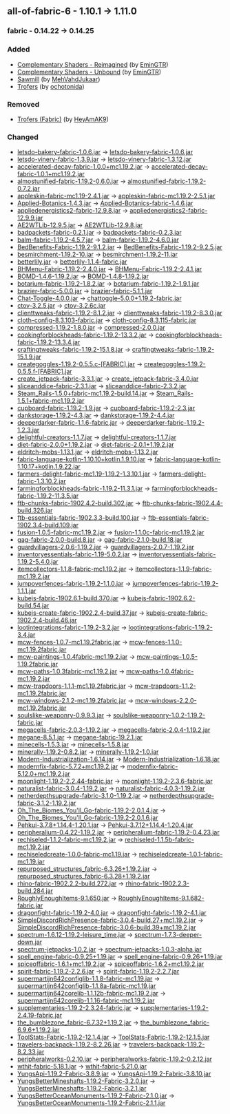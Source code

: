 ## all-of-fabric-6 - 1.10.1 -> 1.11.0

### fabric - 0.14.22 -> 0.14.25

### Added

  * [Complementary Shaders - Reimagined](https://www.curseforge.com/minecraft/shaders/complementary-reimagined) (by [EminGTR](https://www.curseforge.com/members/EminGTR/projects))
  * [Complementary Shaders - Unbound](https://www.curseforge.com/minecraft/shaders/complementary-unbound) (by [EminGTR](https://www.curseforge.com/members/EminGTR/projects))
  * [Sawmill](https://www.curseforge.com/minecraft/mc-mods/sawmill) (by [MehVahdJukaar](https://www.curseforge.com/members/MehVahdJukaar/projects))
  * [Trofers](https://www.curseforge.com/minecraft/mc-mods/trofers) (by [ochotonida](https://www.curseforge.com/members/ochotonida/projects))

### Removed

  * [Trofers (Fabric)](https://www.curseforge.com/minecraft/mc-mods/trofers-fabric) (by [HeyAmAK9](https://www.curseforge.com/members/HeyAmAK9/projects))

### Changed

  * [letsdo-bakery-fabric-1.0.6.jar](https://www.curseforge.com/minecraft/mc-mods/lets-do-bakery/files/4680975) -> [letsdo-bakery-fabric-1.0.6.jar](https://www.curseforge.com/minecraft/mc-mods/lets-do-bakery/files/4780908)
  * [letsdo-vinery-fabric-1.3.9.jar](https://www.curseforge.com/minecraft/mc-mods/vinery/files/4692338) -> [letsdo-vinery-fabric-1.3.12.jar](https://www.curseforge.com/minecraft/mc-mods/vinery/files/4828490)
  * [accelerated-decay-fabric-1.0.0+mc1.19.2.jar](https://www.curseforge.com/minecraft/mc-mods/accelerated-decay/files/4139408) -> [accelerated-decay-fabric-1.0.1+mc1.19.2.jar](https://www.curseforge.com/minecraft/mc-mods/accelerated-decay/files/4863328)
  * [almostunified-fabric-1.19.2-0.6.0.jar](https://www.curseforge.com/minecraft/mc-mods/almost-unified/files/4693092) -> [almostunified-fabric-1.19.2-0.7.2.jar](https://www.curseforge.com/minecraft/mc-mods/almost-unified/files/4886618)
  * [appleskin-fabric-mc1.19-2.4.1.jar](https://www.curseforge.com/minecraft/mc-mods/appleskin/files/3927567) -> [appleskin-fabric-mc1.19.2-2.5.1.jar](https://www.curseforge.com/minecraft/mc-mods/appleskin/files/4953883)
  * [Applied-Botanics-1.4.3.jar](https://www.curseforge.com/minecraft/mc-mods/applied-botanics-addon/files/4504519) -> [Applied-Botanics-fabric-1.4.6.jar](https://www.curseforge.com/minecraft/mc-mods/applied-botanics-addon/files/4856394)
  * [appliedenergistics2-fabric-12.9.8.jar](https://www.curseforge.com/minecraft/mc-mods/applied-energistics-2/files/4733125) -> [appliedenergistics2-fabric-12.9.9.jar](https://www.curseforge.com/minecraft/mc-mods/applied-energistics-2/files/5014666)
  * [AE2WTLib-12.9.5.jar](https://www.curseforge.com/minecraft/mc-mods/applied-energistics-2-wireless-terminals/files/4570564) -> [AE2WTLib-12.9.8.jar](https://www.curseforge.com/minecraft/mc-mods/applied-energistics-2-wireless-terminals/files/4854629)
  * [badpackets-fabric-0.2.1.jar](https://www.curseforge.com/minecraft/mc-mods/badpackets/files/4073853) -> [badpackets-fabric-0.2.3.jar](https://www.curseforge.com/minecraft/mc-mods/badpackets/files/4784363)
  * [balm-fabric-1.19.2-4.5.7.jar](https://www.curseforge.com/minecraft/mc-mods/balm-fabric/files/4442592) -> [balm-fabric-1.19.2-4.6.0.jar](https://www.curseforge.com/minecraft/mc-mods/balm-fabric/files/4751733)
  * [BedBenefits-Fabric-1.19.2-9.1.2.jar](https://www.curseforge.com/minecraft/mc-mods/bed-benefits/files/3943017) -> [BedBenefits-Fabric-1.19.2-9.2.5.jar](https://www.curseforge.com/minecraft/mc-mods/bed-benefits/files/4744860)
  * [besmirchment-1.19.2-10.jar](https://www.curseforge.com/minecraft/mc-mods/besmirchment-2/files/4529881) -> [besmirchment-1.19.2-11.jar](https://www.curseforge.com/minecraft/mc-mods/besmirchment-2/files/4744022)
  * [betterlily.jar](https://www.curseforge.com/minecraft/mc-mods/better-lily-pads/files/3989666) -> [betterlily-1.1.4-fabric.jar](https://www.curseforge.com/minecraft/mc-mods/better-lily-pads/files/4728536)
  * [BHMenu-Fabric-1.19.2-2.4.0.jar](https://www.curseforge.com/minecraft/mc-mods/bisecthosting-server-integration-menu-fabric/files/4628870) -> [BHMenu-Fabric-1.19.2-2.4.1.jar](https://www.curseforge.com/minecraft/mc-mods/bisecthosting-server-integration-menu-fabric/files/4743113)
  * [BOMD-1.4.6-1.19.2.jar](https://www.curseforge.com/minecraft/mc-mods/bosses-of-mass-destruction/files/4175430) -> [BOMD-1.4.8-1.19.2.jar](https://www.curseforge.com/minecraft/mc-mods/bosses-of-mass-destruction/files/5026844)
  * [botarium-fabric-1.19.2-1.8.2.jar](https://www.curseforge.com/minecraft/mc-mods/botarium/files/4306550) -> [botarium-fabric-1.19.2-1.9.1.jar](https://www.curseforge.com/minecraft/mc-mods/botarium/files/5050541)
  * [brazier-fabric-5.0.0.jar](https://www.curseforge.com/minecraft/mc-mods/brazier/files/3922677) -> [brazier-fabric-5.1.1.jar](https://www.curseforge.com/minecraft/mc-mods/brazier/files/4702289)
  * [Chat-Toggle-4.0.0.jar](https://www.curseforge.com/minecraft/mc-mods/chat-toggle/files/4482183) -> [chattoggle-5.0.0+1.19.2-fabric.jar](https://www.curseforge.com/minecraft/mc-mods/chat-toggle/files/5004470)
  * [ctov-3.2.5.jar](https://www.curseforge.com/minecraft/mc-mods/choicetheorems-overhauled-village/files/4620589) -> [ctov-3.2.6c.jar](https://www.curseforge.com/minecraft/mc-mods/choicetheorems-overhauled-village/files/4793452)
  * [clienttweaks-fabric-1.19.2-8.1.2.jar](https://www.curseforge.com/minecraft/mc-mods/client-tweaks-fabric/files/4510612) -> [clienttweaks-fabric-1.19.2-8.3.0.jar](https://www.curseforge.com/minecraft/mc-mods/client-tweaks-fabric/files/4751802)
  * [cloth-config-8.3.103-fabric.jar](https://www.curseforge.com/minecraft/mc-mods/cloth-config/files/4633414) -> [cloth-config-8.3.115-fabric.jar](https://www.curseforge.com/minecraft/mc-mods/cloth-config/files/4973443)
  * [compressed-1.19.2-1.8.0.jar](https://www.curseforge.com/minecraft/mc-mods/compressed-mod/files/4159520) -> [compressed-2.0.0.jar](https://www.curseforge.com/minecraft/mc-mods/compressed-mod/files/4994709)
  * [cookingforblockheads-fabric-1.19.2-13.3.2.jar](https://www.curseforge.com/minecraft/mc-mods/cooking-for-blockheads-fabric/files/4513821) -> [cookingforblockheads-fabric-1.19.2-13.3.4.jar](https://www.curseforge.com/minecraft/mc-mods/cooking-for-blockheads-fabric/files/4942606)
  * [craftingtweaks-fabric-1.19.2-15.1.8.jar](https://www.curseforge.com/minecraft/mc-mods/crafting-tweaks-fabric/files/4669916) -> [craftingtweaks-fabric-1.19.2-15.1.9.jar](https://www.curseforge.com/minecraft/mc-mods/crafting-tweaks-fabric/files/4939200)
  * [creategoggles-1.19.2-0.5.5.c-[FABRIC].jar](https://www.curseforge.com/minecraft/mc-mods/create-goggles/files/4658371) -> [creategoggles-1.19.2-0.5.5.f-[FABRIC].jar](https://www.curseforge.com/minecraft/mc-mods/create-goggles/files/5062835)
  * [create_jetpack-fabric-3.3.1.jar](https://www.curseforge.com/minecraft/mc-mods/create-jetpack/files/4729272) -> [create_jetpack-fabric-3.4.0.jar](https://www.curseforge.com/minecraft/mc-mods/create-jetpack/files/4957750)
  * [sliceanddice-fabric-2.3.1.jar](https://www.curseforge.com/minecraft/mc-mods/slice-and-dice/files/4707964) -> [sliceanddice-fabric-2.3.2.jar](https://www.curseforge.com/minecraft/mc-mods/slice-and-dice/files/4741034)
  * [Steam_Rails-1.5.0+fabric-mc1.19.2-build.14.jar](https://www.curseforge.com/minecraft/mc-mods/create-steam-n-rails/files/4726372) -> [Steam_Rails-1.5.1+fabric-mc1.19.2.jar](https://www.curseforge.com/minecraft/mc-mods/create-steam-n-rails/files/4746990)
  * [cupboard-fabric-1.19.2-1.9.jar](https://www.curseforge.com/minecraft/mc-mods/cupboard/files/4730032) -> [cupboard-fabric-1.19.2-2.3.jar](https://www.curseforge.com/minecraft/mc-mods/cupboard/files/5063787)
  * [dankstorage-1.19.2-4.3.jar](https://www.curseforge.com/minecraft/mc-mods/dank-storage-fabric/files/4077255) -> [dankstorage-1.19.2-4.4.jar](https://www.curseforge.com/minecraft/mc-mods/dank-storage-fabric/files/4839395)
  * [deeperdarker-fabric-1.1.6-fabric.jar](https://www.curseforge.com/minecraft/mc-mods/deeperdarker/files/4166675) -> [deeperdarker-fabric-1.19.2-1.2.3.jar](https://www.curseforge.com/minecraft/mc-mods/deeperdarker/files/4838838)
  * [delightful-creators-1.1.7.jar](https://www.curseforge.com/minecraft/mc-mods/delightful-creators-fabric/files/4703334) -> [delightful-creators-1.1.7.jar](https://www.curseforge.com/minecraft/mc-mods/delightful-creators-fabric/files/4780527)
  * [diet-fabric-2.0.0+1.19.2.jar](https://www.curseforge.com/minecraft/mc-mods/diet/files/4634768) -> [diet-fabric-2.0.1+1.19.2.jar](https://www.curseforge.com/minecraft/mc-mods/diet/files/4813888)
  * [eldritch-mobs-1.13.1.jar](https://www.curseforge.com/minecraft/mc-mods/eldritch-mobs/files/4616721) -> [eldritch-mobs-1.13.2.jar](https://www.curseforge.com/minecraft/mc-mods/eldritch-mobs/files/4755430)
  * [fabric-language-kotlin-1.10.10+kotlin.1.9.10.jar](https://www.curseforge.com/minecraft/mc-mods/fabric-language-kotlin/files/4719981) -> [fabric-language-kotlin-1.10.17+kotlin.1.9.22.jar](https://www.curseforge.com/minecraft/mc-mods/fabric-language-kotlin/files/4975630)
  * [farmers-delight-fabric-mc1.19-1.19.2-1.3.10.1.jar](https://www.curseforge.com/minecraft/mc-mods/farmers-delight-fabric/files/4712861) -> [farmers-delight-fabric-1.3.10.2.jar](https://www.curseforge.com/minecraft/mc-mods/farmers-delight-fabric/files/4939667)
  * [farmingforblockheads-fabric-1.19.2-11.3.1.jar](https://www.curseforge.com/minecraft/mc-mods/farming-for-blockheads-fabric/files/4635032) -> [farmingforblockheads-fabric-1.19.2-11.3.5.jar](https://www.curseforge.com/minecraft/mc-mods/farming-for-blockheads-fabric/files/4749431)
  * [ftb-chunks-fabric-1902.4.2-build.302.jar](https://www.curseforge.com/minecraft/mc-mods/ftb-chunks-fabric/files/4727832) -> [ftb-chunks-fabric-1902.4.4-build.326.jar](https://www.curseforge.com/minecraft/mc-mods/ftb-chunks-fabric/files/5001265)
  * [ftb-essentials-fabric-1902.3.3-build.100.jar](https://www.curseforge.com/minecraft/mc-mods/ftb-essentials-forge/files/4610351) -> [ftb-essentials-fabric-1902.3.4-build.109.jar](https://www.curseforge.com/minecraft/mc-mods/ftb-essentials-forge/files/4778939)
  * [fusion-1.0.5-fabric-mc1.19.2.jar](https://www.curseforge.com/minecraft/mc-mods/fusion-connected-textures/files/4670865) -> [fusion-1.1.0c-fabric-mc1.19.2.jar](https://www.curseforge.com/minecraft/mc-mods/fusion-connected-textures/files/4880339)
  * [gag-fabric-2.0.0-build.8.jar](https://www.curseforge.com/minecraft/mc-mods/gag/files/4470917) -> [gag-fabric-2.1.0-build.18.jar](https://www.curseforge.com/minecraft/mc-mods/gag/files/5064947)
  * [guardvillagers-2.0.6-1.19.2.jar](https://www.curseforge.com/minecraft/mc-mods/guard-villagers-fabric/files/4683192) -> [guardvillagers-2.0.7-1.19.2.jar](https://www.curseforge.com/minecraft/mc-mods/guard-villagers-fabric/files/5069643)
  * [inventoryessentials-fabric-1.19-5.0.2.jar](https://www.curseforge.com/minecraft/mc-mods/inventory-essentials-fabric/files/4414161) -> [inventoryessentials-fabric-1.19.2-5.4.0.jar](https://www.curseforge.com/minecraft/mc-mods/inventory-essentials-fabric/files/4751200)
  * [itemcollectors-1.1.8-fabric-mc1.19.2.jar](https://www.curseforge.com/minecraft/mc-mods/item-collectors/files/4625322) -> [itemcollectors-1.1.9-fabric-mc1.19.2.jar](https://www.curseforge.com/minecraft/mc-mods/item-collectors/files/5002799)
  * [jumpoverfences-fabric-1.19.2-1.1.0.jar](https://www.curseforge.com/minecraft/mc-mods/jump-over-fences-forge/files/3974481) -> [jumpoverfences-fabric-1.19.2-1.1.1.jar](https://www.curseforge.com/minecraft/mc-mods/jump-over-fences-forge/files/4926675)
  * [kubejs-fabric-1902.6.1-build.370.jar](https://www.curseforge.com/minecraft/mc-mods/kubejs/files/4726169) -> [kubejs-fabric-1902.6.2-build.54.jar](https://www.curseforge.com/minecraft/mc-mods/kubejs/files/5064768)
  * [kubejs-create-fabric-1902.2.4-build.37.jar](https://www.curseforge.com/minecraft/mc-mods/kubejs-create/files/4708433) -> [kubejs-create-fabric-1902.2.4-build.46.jar](https://www.curseforge.com/minecraft/mc-mods/kubejs-create/files/4844705)
  * [lootintegrations-fabric-1.19.2-3.2.jar](https://www.curseforge.com/minecraft/mc-mods/loot-integrations/files/4701681) -> [lootintegrations-fabric-1.19.2-3.4.jar](https://www.curseforge.com/minecraft/mc-mods/loot-integrations/files/4887143)
  * [mcw-fences-1.0.7-mc1.19.2fabric.jar](https://www.curseforge.com/minecraft/mc-mods/macaws-fences-and-walls/files/4203533) -> [mcw-fences-1.1.0-mc1.19.2fabric.jar](https://www.curseforge.com/minecraft/mc-mods/macaws-fences-and-walls/files/5045040)
  * [mcw-paintings-1.0.4fabric-mc1.19.2.jar](https://www.curseforge.com/minecraft/mc-mods/macaws-paintings/files/3923001) -> [mcw-paintings-1.0.5-1.19.2fabric.jar](https://www.curseforge.com/minecraft/mc-mods/macaws-paintings/files/4848127)
  * [mcw-paths-1.0.3fabric-mc1.19.2.jar](https://www.curseforge.com/minecraft/mc-mods/macaws-paths-and-pavings/files/4585100) -> [mcw-paths-1.0.4fabric-mc1.19.2.jar](https://www.curseforge.com/minecraft/mc-mods/macaws-paths-and-pavings/files/5054851)
  * [mcw-trapdoors-1.1.1-mc1.19.2fabric.jar](https://www.curseforge.com/minecraft/mc-mods/macaws-trapdoors/files/4608559) -> [mcw-trapdoors-1.1.2-mc1.19.2fabric.jar](https://www.curseforge.com/minecraft/mc-mods/macaws-trapdoors/files/4841530)
  * [mcw-windows-2.1.2-mc1.19.2fabric.jar](https://www.curseforge.com/minecraft/mc-mods/macaws-windows/files/4271891) -> [mcw-windows-2.2.0-mc1.19.2fabric.jar](https://www.curseforge.com/minecraft/mc-mods/macaws-windows/files/4750640)
  * [soulslike-weaponry-0.9.9.3.jar](https://www.curseforge.com/minecraft/mc-mods/mariums-soulslike-weaponry/files/4529934) -> [soulslike-weaponry-1.0.2-1.19.2-fabric.jar](https://www.curseforge.com/minecraft/mc-mods/mariums-soulslike-weaponry/files/4930888)
  * [megacells-fabric-2.0.3-1.19.2.jar](https://www.curseforge.com/minecraft/mc-mods/mega-cells/files/4727131) -> [megacells-fabric-2.0.4-1.19.2.jar](https://www.curseforge.com/minecraft/mc-mods/mega-cells/files/4780807)
  * [megane-8.5.1.jar](https://www.curseforge.com/minecraft/mc-mods/megane/files/4701158) -> [megane-fabric-19.2.1.jar](https://www.curseforge.com/minecraft/mc-mods/megane/files/5063160)
  * [minecells-1.5.3.jar](https://www.curseforge.com/minecraft/mc-mods/minecells/files/4661369) -> [minecells-1.5.8.jar](https://www.curseforge.com/minecraft/mc-mods/minecells/files/4966617)
  * [minerally-1.19.2-0.8.2.jar](https://www.curseforge.com/minecraft/mc-mods/minerally/files/4656514) -> [minerally-1.19.2-1.0.jar](https://www.curseforge.com/minecraft/mc-mods/minerally/files/4770939)
  * [Modern-Industrialization-1.6.14.jar](https://www.curseforge.com/minecraft/mc-mods/modern-industrialization/files/4705336) -> [Modern-Industrialization-1.6.18.jar](https://www.curseforge.com/minecraft/mc-mods/modern-industrialization/files/4962847)
  * [modernfix-fabric-5.7.2+mc1.19.2.jar](https://www.curseforge.com/minecraft/mc-mods/modernfix/files/4728402) -> [modernfix-fabric-5.12.0+mc1.19.2.jar](https://www.curseforge.com/minecraft/mc-mods/modernfix/files/5025315)
  * [moonlight-1.19.2-2.2.44-fabric.jar](https://www.curseforge.com/minecraft/mc-mods/selene/files/4702355) -> [moonlight-1.19.2-2.3.6-fabric.jar](https://www.curseforge.com/minecraft/mc-mods/selene/files/4983975)
  * [naturalist-fabric-3.0.4-1.19.2.jar](https://www.curseforge.com/minecraft/mc-mods/naturalist/files/4660373) -> [naturalist-fabric-4.0.3-1.19.2.jar](https://www.curseforge.com/minecraft/mc-mods/naturalist/files/4847006)
  * [netherdepthsupgrade-fabric-3.1.0-1.19.2.jar](https://www.curseforge.com/minecraft/mc-mods/nether-depths-upgrade/files/4690802) -> [netherdepthsupgrade-fabric-3.1.2-1.19.2.jar](https://www.curseforge.com/minecraft/mc-mods/nether-depths-upgrade/files/5026084)
  * [Oh_The_Biomes_You'll_Go-fabric-1.19.2-2.0.1.4.jar](https://www.curseforge.com/minecraft/mc-mods/oh-the-biomes-youll-go-fabric/files/4602114) -> [Oh_The_Biomes_You'll_Go-fabric-1.19.2-2.0.1.6.jar](https://www.curseforge.com/minecraft/mc-mods/oh-the-biomes-youll-go-fabric/files/4841634)
  * [Pehkui-3.7.8+1.14.4-1.20.1.jar](https://www.curseforge.com/minecraft/mc-mods/pehkui/files/4684391) -> [Pehkui-3.7.12+1.14.4-1.20.4.jar](https://www.curseforge.com/minecraft/mc-mods/pehkui/files/4974838)
  * [peripheralium-0.4.22-1.19.2.jar](https://www.curseforge.com/minecraft/mc-mods/peripheralium/files/4665910) -> [peripheralium-fabric-1.19.2-0.4.23.jar](https://www.curseforge.com/minecraft/mc-mods/peripheralium/files/4884983)
  * [rechiseled-1.1.2-fabric-mc1.19.2.jar](https://www.curseforge.com/minecraft/mc-mods/rechiseled/files/4660121) -> [rechiseled-1.1.5b-fabric-mc1.19.2.jar](https://www.curseforge.com/minecraft/mc-mods/rechiseled/files/4836018)
  * [rechiseledcreate-1.0.0-fabric-mc1.19.jar](https://www.curseforge.com/minecraft/mc-mods/rechiseled-create/files/4649244) -> [rechiseledcreate-1.0.1-fabric-mc1.19.jar](https://www.curseforge.com/minecraft/mc-mods/rechiseled-create/files/4789567)
  * [repurposed_structures_fabric-6.3.26+1.19.2.jar](https://www.curseforge.com/minecraft/mc-mods/repurposed-structures-fabric/files/4715246) -> [repurposed_structures_fabric-6.3.28+1.19.2.jar](https://www.curseforge.com/minecraft/mc-mods/repurposed-structures-fabric/files/4816975)
  * [rhino-fabric-1902.2.2-build.272.jar](https://www.curseforge.com/minecraft/mc-mods/rhino/files/4715266) -> [rhino-fabric-1902.2.3-build.284.jar](https://www.curseforge.com/minecraft/mc-mods/rhino/files/4953344)
  * [RoughlyEnoughItems-9.1.650.jar](https://www.curseforge.com/minecraft/mc-mods/roughly-enough-items/files/4732225) -> [RoughlyEnoughItems-9.1.682-fabric.jar](https://www.curseforge.com/minecraft/mc-mods/roughly-enough-items/files/4951125)
  * [dragonfight-fabric-1.19.2-4.0.jar](https://www.curseforge.com/minecraft/mc-mods/savage-ender-dragon/files/4667520) -> [dragonfight-fabric-1.19.2-4.1.jar](https://www.curseforge.com/minecraft/mc-mods/savage-ender-dragon/files/4751118)
  * [SimpleDiscordRichPresence-fabric-3.0.4-build.27+mc1.19.2.jar](https://www.curseforge.com/minecraft/mc-mods/simple-discord-rich-presence/files/4076568) -> [SimpleDiscordRichPresence-fabric-3.0.6-build.39+mc1.19.2.jar](https://www.curseforge.com/minecraft/mc-mods/simple-discord-rich-presence/files/4964325)
  * [spectrum-1.6.12-1.19.2-leisure_time.jar](https://www.curseforge.com/minecraft/mc-mods/spectrum/files/4636802) -> [spectrum-1.7.3-deeper-down.jar](https://www.curseforge.com/minecraft/mc-mods/spectrum/files/4956189)
  * [spectrum-jetpacks-1.0.2.jar](https://www.curseforge.com/minecraft/mc-mods/spectrum-jetpacks/files/4649466) -> [spectrum-jetpacks-1.0.3-alpha.jar](https://www.curseforge.com/minecraft/mc-mods/spectrum-jetpacks/files/4876085)
  * [spell_engine-fabric-0.9.25+1.19.jar](https://www.curseforge.com/minecraft/mc-mods/spell-engine/files/4653973) -> [spell_engine-fabric-0.9.26+1.19.jar](https://www.curseforge.com/minecraft/mc-mods/spell-engine/files/4812575)
  * [spiceoffabric-1.6.1+mc1.19.2.jar](https://www.curseforge.com/minecraft/mc-mods/spice-of-fabric/files/4677233) -> [spiceoffabric-1.6.2+mc1.19.2.jar](https://www.curseforge.com/minecraft/mc-mods/spice-of-fabric/files/4799726)
  * [spirit-fabric-1.19.2-2.2.6.jar](https://www.curseforge.com/minecraft/mc-mods/spirit/files/4523731) -> [spirit-fabric-1.19.2-2.2.7.jar](https://www.curseforge.com/minecraft/mc-mods/spirit/files/5057017)
  * [supermartijn642configlib-1.1.8-fabric-mc1.19.jar](https://www.curseforge.com/minecraft/mc-mods/supermartijn642s-config-lib/files/4715412) -> [supermartijn642configlib-1.1.8a-fabric-mc1.19.jar](https://www.curseforge.com/minecraft/mc-mods/supermartijn642s-config-lib/files/4785836)
  * [supermartijn642corelib-1.1.12b-fabric-mc1.19.2.jar](https://www.curseforge.com/minecraft/mc-mods/supermartijn642s-core-lib/files/4733506) -> [supermartijn642corelib-1.1.16-fabric-mc1.19.2.jar](https://www.curseforge.com/minecraft/mc-mods/supermartijn642s-core-lib/files/4927062)
  * [supplementaries-1.19.2-2.3.24-fabric.jar](https://www.curseforge.com/minecraft/mc-mods/supplementaries/files/4717634) -> [supplementaries-1.19.2-2.4.19-fabric.jar](https://www.curseforge.com/minecraft/mc-mods/supplementaries/files/5075140)
  * [the_bumblezone_fabric-6.7.32+1.19.2.jar](https://www.curseforge.com/minecraft/mc-mods/the-bumblezone-fabric/files/4734043) -> [the_bumblezone_fabric-6.9.6+1.19.2.jar](https://www.curseforge.com/minecraft/mc-mods/the-bumblezone-fabric/files/5073203)
  * [ToolStats-Fabric-1.19.2-12.1.4.jar](https://www.curseforge.com/minecraft/mc-mods/tool-stats/files/4584153) -> [ToolStats-Fabric-1.19.2-12.1.5.jar](https://www.curseforge.com/minecraft/mc-mods/tool-stats/files/4957683)
  * [travelers-backpack-1.19.2-8.2.26.jar](https://www.curseforge.com/minecraft/mc-mods/travelers-backpack-fabric/files/4638229) -> [travelers-backpack-1.19.2-8.2.33.jar](https://www.curseforge.com/minecraft/mc-mods/travelers-backpack-fabric/files/4989859)
  * [peripheralworks-0.2.10.jar](https://www.curseforge.com/minecraft/mc-mods/unlimitedperipheralworks/files/4685286) -> [peripheralworks-fabric-1.19.2-0.2.12.jar](https://www.curseforge.com/minecraft/mc-mods/unlimitedperipheralworks/files/4923304)
  * [wthit-fabric-5.18.1.jar](https://www.curseforge.com/minecraft/mc-mods/wthit/files/4691992) -> [wthit-fabric-5.21.0.jar](https://www.curseforge.com/minecraft/mc-mods/wthit/files/5073513)
  * [YungsApi-1.19.2-Fabric-3.8.9.jar](https://www.curseforge.com/minecraft/mc-mods/yungs-api-fabric/files/4441684) -> [YungsApi-1.19.2-Fabric-3.8.10.jar](https://www.curseforge.com/minecraft/mc-mods/yungs-api-fabric/files/4876064)
  * [YungsBetterMineshafts-1.19.2-Fabric-3.2.0.jar](https://www.curseforge.com/minecraft/mc-mods/yungs-better-mineshafts-fabric/files/4031205) -> [YungsBetterMineshafts-1.19.2-Fabric-3.2.1.jar](https://www.curseforge.com/minecraft/mc-mods/yungs-better-mineshafts-fabric/files/4876098)
  * [YungsBetterOceanMonuments-1.19.2-Fabric-2.1.0.jar](https://www.curseforge.com/minecraft/mc-mods/yungs-better-ocean-monuments-fabric/files/4031419) -> [YungsBetterOceanMonuments-1.19.2-Fabric-2.1.1.jar](https://www.curseforge.com/minecraft/mc-mods/yungs-better-ocean-monuments-fabric/files/4761152)

